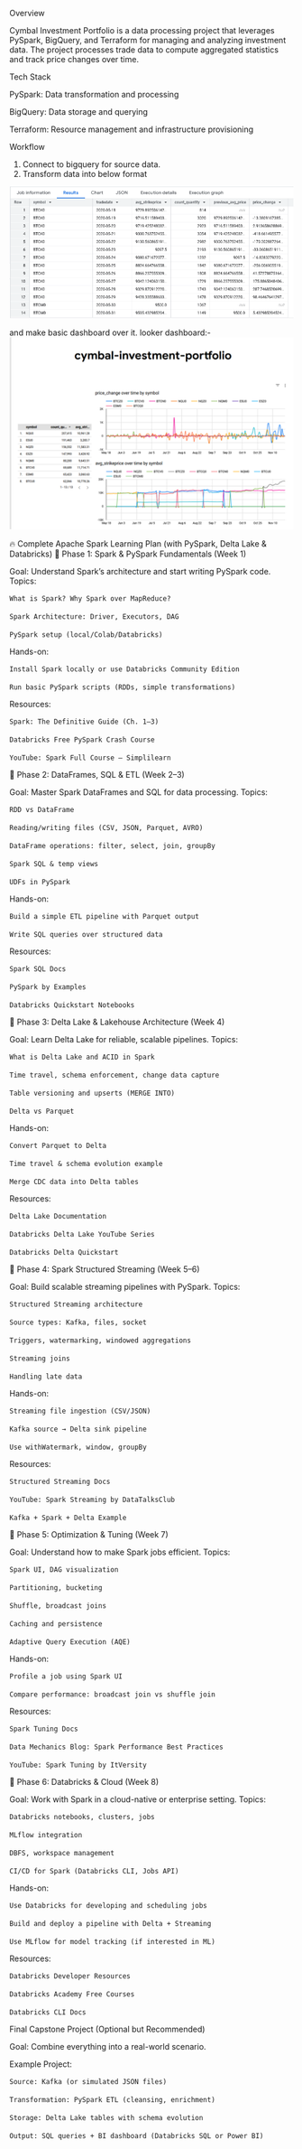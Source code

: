 Overview

Cymbal Investment Portfolio is a data processing project that leverages PySpark, BigQuery, and Terraform for managing and analyzing investment data. The project processes trade data to compute aggregated statistics and track price changes over time.

Tech Stack

PySpark: Data transformation and processing

BigQuery: Data storage and querying

Terraform: Resource management and infrastructure provisioning


Workflow

1. Connect to bigquery for source data.
2. Transform data into below format

![alt text](<Screenshot 2025-03-30 at 23-13-50 Repository – BigQuery – arvind-dev – Google Cloud console.png>)

and make basic dashboard over it.
looker dashboard:-
![alt text](portfolio.png)


🔥 Complete Apache Spark Learning Plan (with PySpark, Delta Lake & Databricks)
📘 Phase 1: Spark & PySpark Fundamentals (Week 1)

Goal: Understand Spark’s architecture and start writing PySpark code.
Topics:

    What is Spark? Why Spark over MapReduce?

    Spark Architecture: Driver, Executors, DAG

    PySpark setup (local/Colab/Databricks)

Hands-on:

    Install Spark locally or use Databricks Community Edition

    Run basic PySpark scripts (RDDs, simple transformations)

Resources:

    Spark: The Definitive Guide (Ch. 1–3)

    Databricks Free PySpark Crash Course

    YouTube: Spark Full Course – Simplilearn

📘 Phase 2: DataFrames, SQL & ETL (Week 2–3)

Goal: Master Spark DataFrames and SQL for data processing.
Topics:

    RDD vs DataFrame

    Reading/writing files (CSV, JSON, Parquet, AVRO)

    DataFrame operations: filter, select, join, groupBy

    Spark SQL & temp views

    UDFs in PySpark

Hands-on:

    Build a simple ETL pipeline with Parquet output

    Write SQL queries over structured data

Resources:

    Spark SQL Docs

    PySpark by Examples

    Databricks Quickstart Notebooks

📘 Phase 3: Delta Lake & Lakehouse Architecture (Week 4)

Goal: Learn Delta Lake for reliable, scalable pipelines.
Topics:

    What is Delta Lake and ACID in Spark

    Time travel, schema enforcement, change data capture

    Table versioning and upserts (MERGE INTO)

    Delta vs Parquet

Hands-on:

    Convert Parquet to Delta

    Time travel & schema evolution example

    Merge CDC data into Delta tables

Resources:

    Delta Lake Documentation

    Databricks Delta Lake YouTube Series

    Databricks Delta Quickstart

📘 Phase 4: Spark Structured Streaming (Week 5–6)

Goal: Build scalable streaming pipelines with PySpark.
Topics:

    Structured Streaming architecture

    Source types: Kafka, files, socket

    Triggers, watermarking, windowed aggregations

    Streaming joins

    Handling late data

Hands-on:

    Streaming file ingestion (CSV/JSON)

    Kafka source → Delta sink pipeline

    Use withWatermark, window, groupBy

Resources:

    Structured Streaming Docs

    YouTube: Spark Streaming by DataTalksClub

    Kafka + Spark + Delta Example

📘 Phase 5: Optimization & Tuning (Week 7)

Goal: Understand how to make Spark jobs efficient.
Topics:

    Spark UI, DAG visualization

    Partitioning, bucketing

    Shuffle, broadcast joins

    Caching and persistence

    Adaptive Query Execution (AQE)

Hands-on:

    Profile a job using Spark UI

    Compare performance: broadcast join vs shuffle join

Resources:

    Spark Tuning Docs

    Data Mechanics Blog: Spark Performance Best Practices

    YouTube: Spark Tuning by ItVersity

📘 Phase 6: Databricks & Cloud (Week 8)

Goal: Work with Spark in a cloud-native or enterprise setting.
Topics:

    Databricks notebooks, clusters, jobs

    MLflow integration

    DBFS, workspace management

    CI/CD for Spark (Databricks CLI, Jobs API)

Hands-on:

    Use Databricks for developing and scheduling jobs

    Build and deploy a pipeline with Delta + Streaming

    Use MLflow for model tracking (if interested in ML)

Resources:

    Databricks Developer Resources

    Databricks Academy Free Courses

    Databricks CLI Docs

Final Capstone Project (Optional but Recommended)

Goal: Combine everything into a real-world scenario.

Example Project:

    Source: Kafka (or simulated JSON files)

    Transformation: PySpark ETL (cleansing, enrichment)

    Storage: Delta Lake tables with schema evolution

    Output: SQL queries + BI dashboard (Databricks SQL or Power BI)